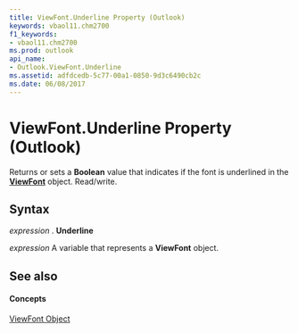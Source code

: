 ```yaml
---
title: ViewFont.Underline Property (Outlook)
keywords: vbaol11.chm2700
f1_keywords:
- vbaol11.chm2700
ms.prod: outlook
api_name:
- Outlook.ViewFont.Underline
ms.assetid: adfdcedb-5c77-00a1-0850-9d3c6490cb2c
ms.date: 06/08/2017
---
```



# ViewFont.Underline Property (Outlook)

Returns or sets a  **Boolean** value that indicates if the font is underlined in the **[ViewFont](Outlook.ViewFont.md)** object. Read/write.


## Syntax

 _expression_ . **Underline**

 _expression_ A variable that represents a **ViewFont** object.


## See also


#### Concepts


[ViewFont Object](Outlook.ViewFont.md)

